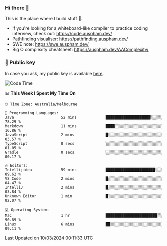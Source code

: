 ### Hi there 👋

This is the place where I build stuff 👀. 

- If you're looking for a whiteboard-like compiler to practice coding interview, check out: https://code.auspham.dev/
- Pathfinding visualiser: https://pathfinding.auspham.dev/
- SWE note: https://swe.auspham.dev/
- Big O complexity cheatsheet: https://auspham.dev/AAComplexity/

### 🔑 Public key

In case you ask, my public key is available [here](https://public.auspham.dev/).

<!--START_SECTION:waka-->
![Code Time](http://img.shields.io/badge/Code%20Time-1%2C216%20hrs%2029%20mins-blue)

📊 **This Week I Spent My Time On** 

```text
🕑︎ Time Zone: Australia/Melbourne

💬 Programming Languages: 
Java                     52 mins             ████████████████████░░░░░   78.29 % 
Markdown                 11 mins             ████░░░░░░░░░░░░░░░░░░░░░   16.86 % 
JavaScript               2 mins              █░░░░░░░░░░░░░░░░░░░░░░░░   03.57 % 
TypeScript               0 secs              ░░░░░░░░░░░░░░░░░░░░░░░░░   01.05 % 
Gradle                   0 secs              ░░░░░░░░░░░░░░░░░░░░░░░░░   00.17 % 

🔥 Editors: 
Intellijidea             59 mins             ██████████████████████░░░   89.62 % 
VS Code                  2 mins              █░░░░░░░░░░░░░░░░░░░░░░░░   04.47 % 
IntelliJ                 2 mins              █░░░░░░░░░░░░░░░░░░░░░░░░   03.84 % 
Unknown Editor           1 min               █░░░░░░░░░░░░░░░░░░░░░░░░   02.07 % 

💻 Operating System: 
Mac                      1 hr                ███████████████████████░░   90.89 % 
Linux                    6 mins              ██░░░░░░░░░░░░░░░░░░░░░░░   09.11 % 
```


 Last Updated on 10/03/2024 00:11:33 UTC
<!--END_SECTION:waka-->

<!--
**rockmanvnx6/rockmanvnx6** is a ✨ _special_ ✨ repository because its `README.md` (this file) appears on your GitHub profile.

Here are some ideas to get you started:

- 🔭 I’m currently working on ...
- 🌱 I’m currently learning ...
- 👯 I’m looking to collaborate on ...
- 🤔 I’m looking for help with ...
- 💬 Ask me about ...
- 📫 How to reach me: ...
- 😄 Pronouns: ...
- ⚡ Fun fact: ...
-->
